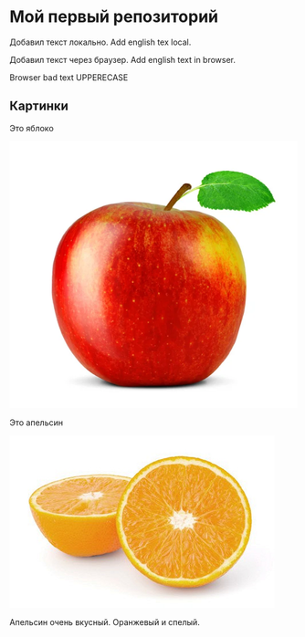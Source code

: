 # Мой первый репозиторий

Добавил текст локально. Add english tex local.

Добавил текст через браузер. Add english text in browser.


Browser bad text
UPPERECASE

## Картинки
Это яблоко

![яблоко](apple.jpg)

Это апельсин

![Апельсин](orange.jpg)

Апельсин очень вкусный. Оранжевый и спелый.
